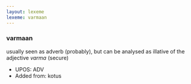 ```yaml
---
layout: lexeme
lexeme: varmaan
---
```


###  varmaan

usually seen as adverb (probably), but can be analysed as illative of the adjective *varma* (secure)
* UPOS:  ADV
* Added from:  kotus

